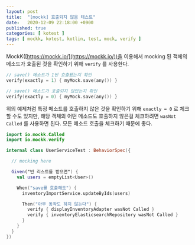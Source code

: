 ```yaml
---
layout: post
title:  "[mockk] 호출되지 않음 테스트"
date:   2020-12-09 22:18:00 +0900
published: true
categories: [ kotest ]
tags: [ mockk, kotest, kotlin, test, mock, verify ]
---
```


MockK([https://mockk.io/](https://mockk.io/))을 이용해서 mocking 된 객체의 메소드가 호출된 것을 확인하기 위해 `verify` 를 사용한다.

```kotlin
// save() 메소드가 1번 호출됐는지 확인
verify(exactly = 1) { myMock.save(any()) }

// save() 메소드가 호출되지 않았는지 확인
verify(exactly = 0) { myMock.save(any()) }
```

위의 예제처럼 특정 메소드를 호출하지 않은 것을 확인하기 위해 `exactly = 0` 로 체크할 수도 있지만, 해당 객체의 어떤 메소드도 호출하지 않은걸 체크하려면 `wasNot Called` 를 사용하면 된다. 모든 메소드 호출을 체크하기 때문에 좋다.

```kotlin
import io.mockk.Called
import io.mockk.verify

internal class UserServiceTest : BehaviorSpec({

  // mocking here

  Given("빈 리스트를 받으면") {
    val users = emptyList<User>()

    When("save를 호출해도") {
      inventoryImportService.updateByIds(users)

      Then("아무 동작도 하지 않는다") {
        verify { displayInventoryAdapter wasNot Called }
        verify { inventoryElasticsearchRepository wasNot Called }
      }
    }
  }
})
```
